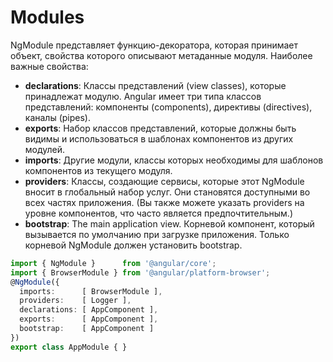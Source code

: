 # Modules

NgModule представляет функцию-декоратора, которая принимает объект, свойства которого описывают метаданные модуля. Наиболее важные свойства:

* **declarations**: Классы представлений \(view classes\), которые принадлежат модулю. Angular имеет три типа классов представлений: компоненты \(components\), директивы \(directives\), каналы \(pipes\).
* **exports**: Набор классов представлений, которые должны быть видимы и использоваться в шаблонах компонентов из других модулей.
* **imports**: Другие модули, классы которых необходимы для шаблонов компонентов из текущего модуля.
* **providers**: Классы, создающие сервисы, которые этот NgModule вносит в глобальный набор услуг. Они становятся доступными во всех частях приложения. \(Вы также можете указать providers на уровне компонентов, что часто является предпочтительным.\)
* **bootstrap**: The main application view. Корневой компонент, который вызывается по умолчанию при загрузке приложения. Только корневой NgModule должен установить bootstrap.

```typescript
import { NgModule }      from '@angular/core';
import { BrowserModule } from '@angular/platform-browser';
@NgModule({
  imports:      [ BrowserModule ],
  providers:    [ Logger ],
  declarations: [ AppComponent ],
  exports:      [ AppComponent ],
  bootstrap:    [ AppComponent ]
})
export class AppModule { }
```

